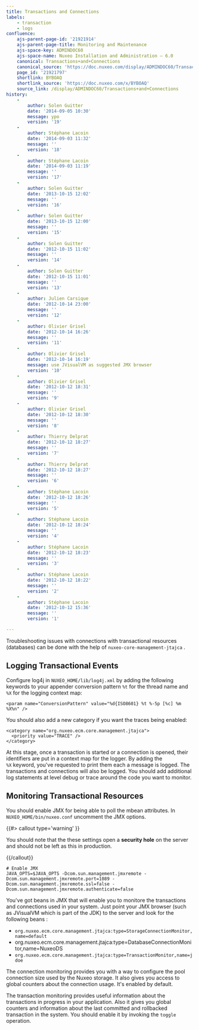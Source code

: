 ```yaml
---
title: Transactions and Connections
labels:
    - transaction
    - logs
confluence:
    ajs-parent-page-id: '21921914'
    ajs-parent-page-title: Monitoring and Maintenance
    ajs-space-key: ADMINDOC60
    ajs-space-name: Nuxeo Installation and Administration — 6.0
    canonical: Transactions+and+Connections
    canonical_source: 'https://doc.nuxeo.com/display/ADMINDOC60/Transactions+and+Connections'
    page_id: '21921797'
    shortlink: BYBOAQ
    shortlink_source: 'https://doc.nuxeo.com/x/BYBOAQ'
    source_link: /display/ADMINDOC60/Transactions+and+Connections
history:
    - 
        author: Solen Guitter
        date: '2014-09-05 10:30'
        message: ypo
        version: '19'
    - 
        author: Stéphane Lacoin
        date: '2014-09-03 11:32'
        message: ''
        version: '18'
    - 
        author: Stéphane Lacoin
        date: '2014-09-03 11:19'
        message: ''
        version: '17'
    - 
        author: Solen Guitter
        date: '2013-10-15 12:02'
        message: ''
        version: '16'
    - 
        author: Solen Guitter
        date: '2013-10-15 12:00'
        message: ''
        version: '15'
    - 
        author: Solen Guitter
        date: '2012-10-15 11:02'
        message: ''
        version: '14'
    - 
        author: Solen Guitter
        date: '2012-10-15 11:01'
        message: ''
        version: '13'
    - 
        author: Julien Carsique
        date: '2012-10-14 23:00'
        message: ''
        version: '12'
    - 
        author: Olivier Grisel
        date: '2012-10-14 16:26'
        message: ''
        version: '11'
    - 
        author: Olivier Grisel
        date: '2012-10-14 16:19'
        message: use JVisualVM as suggested JMX browser
        version: '10'
    - 
        author: Olivier Grisel
        date: '2012-10-12 18:31'
        message: ''
        version: '9'
    - 
        author: Olivier Grisel
        date: '2012-10-12 18:30'
        message: ''
        version: '8'
    - 
        author: Thierry Delprat
        date: '2012-10-12 18:27'
        message: ''
        version: '7'
    - 
        author: Thierry Delprat
        date: '2012-10-12 18:27'
        message: ''
        version: '6'
    - 
        author: Stéphane Lacoin
        date: '2012-10-12 18:26'
        message: ''
        version: '5'
    - 
        author: Stéphane Lacoin
        date: '2012-10-12 18:24'
        message: ''
        version: '4'
    - 
        author: Stéphane Lacoin
        date: '2012-10-12 18:23'
        message: ''
        version: '3'
    - 
        author: Stéphane Lacoin
        date: '2012-10-12 18:22'
        message: ''
        version: '2'
    - 
        author: Stéphane Lacoin
        date: '2012-10-12 15:36'
        message: ''
        version: '1'

---
```

Troubleshooting issues with&nbsp;connections with transactional resources (databases) can be done with the help of `nuxeo-core-management-jtajca` .

## Logging Transactional Events

Configure log4j in `NUXEO_HOME/lib/log4j.xml` by adding the following keywords to your appender conversion pattern `%t` for the thread name and `%X`&nbsp;for the logging context map:

```html/xml
<param name="ConversionPattern" value="%d{ISO8601} %t %-5p [%c] %m %X%n" />
```

You should also add a new category if you want the traces being enabled:

```html/xml
<category name="org.nuxeo.ecm.core.management.jtajca">
  <priority value="TRACE" />
</category>
```

At this stage, once a transaction is started or a connection is opened, their identifiers are put in a context map for the logger. By adding the `%X`&nbsp;keyword, you've requested to print them each a message is logged. The transactions and connections will also be logged. You should add additional log statements at level debug or trace around the code you want to monitor.

## Monitoring Transactional Resources

You should enable JMX for being able to poll the mbean attributes. In `NUXEO_HOME/bin/nuxeo.conf`&nbsp;uncomment the JMX options.

{{#> callout type='warning' }}

You should note that the these settings open a **security hole** on the server and should not be left as this in production.

{{/callout}}

```
# Enable JMX
JAVA_OPTS=$JAVA_OPTS -Dcom.sun.management.jmxremote -Dcom.sun.management.jmxremote.port=1089 -Dcom.sun.management.jmxremote.ssl=false -Dcom.sun.management.jmxremote.authenticate=false
```

You've got beans in JMX that will enable you to monitore the transactions and connections used in your system. Just point your JMX browser (such as JVisualVM which is part of the JDK)&nbsp;to the server and look for the following beans :

*   `org.nuxeo.ecm.core.management.jtajca:type=StorageConnectionMonitor,name=default`
*   org.nuxeo.ecm.core.management.jtajca:type=DatabaseConnectionMonitor,name=NuxeoDS
*   `org.nuxeo.ecm.core.management.jtajca:type=TransactionMonitor,name=jdoe`

The connection monitoring provides you with a way to configure the pool connection size used by the Nuxeo storage. It also gives you access to global counters about the connection usage. It's enabled by default.

The transaction monitoring provides useful information about the transactions in progress in your application. Also it gives you global counters and information about the last committed and rollbacked&nbsp; transaction in the system. You should enable it by invoking the&nbsp;`toggle` operation.

&nbsp;